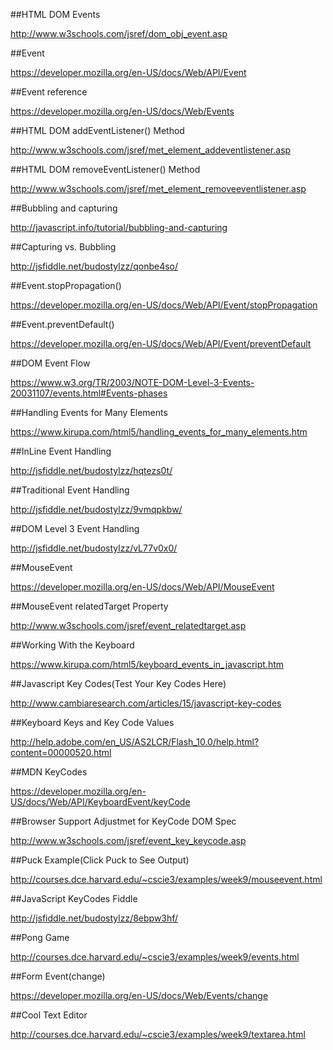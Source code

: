 ##HTML DOM Events

http://www.w3schools.com/jsref/dom_obj_event.asp

##Event

https://developer.mozilla.org/en-US/docs/Web/API/Event

##Event reference

https://developer.mozilla.org/en-US/docs/Web/Events

##HTML DOM addEventListener() Method

http://www.w3schools.com/jsref/met_element_addeventlistener.asp

##HTML DOM removeEventListener() Method

http://www.w3schools.com/jsref/met_element_removeeventlistener.asp

##Bubbling and capturing

http://javascript.info/tutorial/bubbling-and-capturing

##Capturing vs. Bubbling

http://jsfiddle.net/budostylzz/qonbe4so/

##Event.stopPropagation()

https://developer.mozilla.org/en-US/docs/Web/API/Event/stopPropagation

##Event.preventDefault()

https://developer.mozilla.org/en-US/docs/Web/API/Event/preventDefault

##DOM Event Flow

https://www.w3.org/TR/2003/NOTE-DOM-Level-3-Events-20031107/events.html#Events-phases

##Handling Events for Many Elements

https://www.kirupa.com/html5/handling_events_for_many_elements.htm

##InLine Event Handling

http://jsfiddle.net/budostylzz/hqtezs0t/

##Traditional Event Handling

http://jsfiddle.net/budostylzz/9vmqpkbw/

##DOM Level 3 Event Handling

http://jsfiddle.net/budostylzz/vL77v0x0/

##MouseEvent

https://developer.mozilla.org/en-US/docs/Web/API/MouseEvent

##MouseEvent relatedTarget Property

http://www.w3schools.com/jsref/event_relatedtarget.asp

##Working With the Keyboard

https://www.kirupa.com/html5/keyboard_events_in_javascript.htm

##Javascript Key Codes(Test Your Key Codes Here)

http://www.cambiaresearch.com/articles/15/javascript-key-codes

##Keyboard Keys and Key Code Values

http://help.adobe.com/en_US/AS2LCR/Flash_10.0/help.html?content=00000520.html

##MDN KeyCodes

https://developer.mozilla.org/en-US/docs/Web/API/KeyboardEvent/keyCode

##Browser Support Adjustmet for KeyCode DOM Spec

http://www.w3schools.com/jsref/event_key_keycode.asp

##Puck Example(Click Puck to See Output)

http://courses.dce.harvard.edu/~cscie3/examples/week9/mouseevent.html

##JavaScript KeyCodes Fiddle

http://jsfiddle.net/budostylzz/8ebpw3hf/

##Pong Game

http://courses.dce.harvard.edu/~cscie3/examples/week9/events.html

##Form Event(change)

https://developer.mozilla.org/en-US/docs/Web/Events/change

##Cool Text Editor

http://courses.dce.harvard.edu/~cscie3/examples/week9/textarea.html






